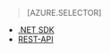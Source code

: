 ﻿> [AZURE.SELECTOR]
- [.NET SDK](/documentation/articles/media-services-dotnet-how-to-use/)
- [REST-API](/documentation/articles/media-services-rest-how-to-use/)

<!--HONumber=47-->
